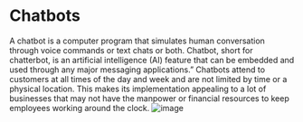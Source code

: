 # Chatbots
A chatbot is a computer program that simulates human conversation through voice commands or text chats or both. Chatbot, short for chatterbot, is an artificial intelligence (AI) feature that can be embedded and used through any major messaging applications.” Chatbots attend to customers at all times of the day and week and are not limited by time or a physical location. This makes its implementation appealing to a lot of businesses that may not have the manpower or financial resources to keep employees working around the clock.
![image](https://user-images.githubusercontent.com/92274267/138641395-84fccd94-4380-478b-ba74-728d1e92a8b1.png)
